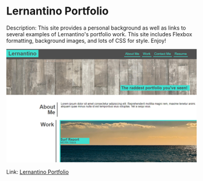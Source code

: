 # Lernantino Portfolio

Description: This site provides a personal background as well as links to several examples of Lernantino's portfolio work. This site includes Flexbox formatting, background images, and lots of CSS for style. Enjoy!

![Site Screenshot](./assets/images/screenshot.PNG)

Link: [Lernantino Portfolio](https://matthale11.github.io/lernantino-portfolio/)